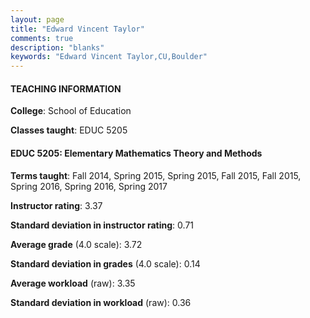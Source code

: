 ```yaml
---
layout: page
title: "Edward Vincent Taylor" 
comments: true
description: "blanks"
keywords: "Edward Vincent Taylor,CU,Boulder"
---
```

<head>
<script src="https://ajax.googleapis.com/ajax/libs/jquery/2.1.3/jquery.min.js"></script>
<script src="https://dl.dropboxusercontent.com/s/pc42nxpaw1ea4o9/highcharts.js?dl=0"></script>
<!-- <script src="../assets/js/highcharts.js"></script> -->
<style type="text/css">@font-face {
	font-family: "Bebas Neue";
	src: url(https://www.filehosting.org/file/details/544349/BebasNeue Regular.otf) format("opentype");
	}
	h1.Bebas { 
		font-family: "Bebas Neue", Verdana, Tahoma;
	}
</style>
</head>
	   
#### TEACHING INFORMATION

**College**: School of Education

**Classes taught**: EDUC 5205

#### EDUC 5205: Elementary Mathematics Theory and Methods

**Terms taught**: Fall 2014, Spring 2015, Spring 2015, Fall 2015, Fall 2015, Spring 2016, Spring 2016, Spring 2017

**Instructor rating**: 3.37

**Standard deviation in instructor rating**: 0.71

**Average grade** (4.0 scale): 3.72

**Standard deviation in grades** (4.0 scale): 0.14

**Average workload** (raw): 3.35

**Standard deviation in workload** (raw): 0.36

